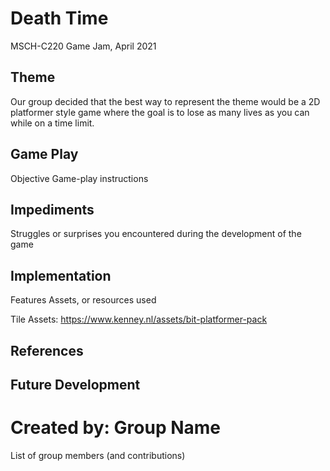 # Death Time
MSCH-C220 Game Jam, April 2021

## Theme
Our group decided that the best way to represent the theme would be a 2D platformer style game where the goal is to lose as many lives as you can while on a time limit.

## Game Play
Objective
Game-play instructions

## Impediments
Struggles or surprises you encountered during the development of the game

## Implementation
Features
Assets, or resources used

Tile Assets: https://www.kenney.nl/assets/bit-platformer-pack

## References

## Future Development

# Created by: Group Name
List of group members (and contributions)
